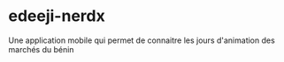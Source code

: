 # edeeji-nerdx
Une application mobile qui permet de connaitre les jours d'animation des marchés du bénin

